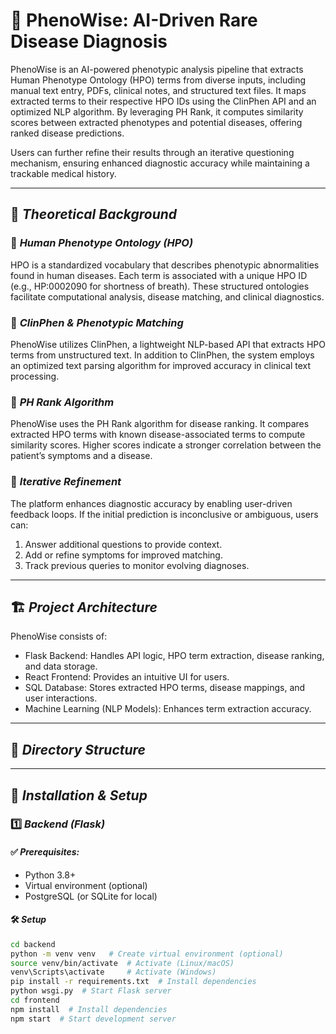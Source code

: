 # 🧬 PhenoWise: AI-Driven Rare Disease Diagnosis

PhenoWise is an AI-powered phenotypic analysis pipeline that extracts Human Phenotype Ontology (HPO) terms from diverse inputs, including manual text entry, PDFs, clinical notes, and structured text files. It maps extracted terms to their respective HPO IDs using the ClinPhen API and an optimized NLP algorithm. By leveraging PH Rank, it computes similarity scores between extracted phenotypes and potential diseases, offering ranked disease predictions.  

Users can further refine their results through an iterative questioning mechanism, ensuring enhanced diagnostic accuracy while maintaining a trackable medical history.  

---

## 📌 *Theoretical Background*

### 🔹 *Human Phenotype Ontology (HPO)*
HPO is a standardized vocabulary that describes phenotypic abnormalities found in human diseases. Each term is associated with a unique HPO ID (e.g., HP:0002090 for shortness of breath). These structured ontologies facilitate computational analysis, disease matching, and clinical diagnostics.

### 🔹 *ClinPhen & Phenotypic Matching*
PhenoWise utilizes ClinPhen, a lightweight NLP-based API that extracts HPO terms from unstructured text. In addition to ClinPhen, the system employs an optimized text parsing algorithm for improved accuracy in clinical text processing.

### 🔹 *PH Rank Algorithm*
PhenoWise uses the PH Rank algorithm for disease ranking. It compares extracted HPO terms with known disease-associated terms to compute similarity scores. Higher scores indicate a stronger correlation between the patient’s symptoms and a disease.

### 🔹 *Iterative Refinement*
The platform enhances diagnostic accuracy by enabling user-driven feedback loops. If the initial prediction is inconclusive or ambiguous, users can:
1. Answer additional questions to provide context.
2. Add or refine symptoms for improved matching.
3. Track previous queries to monitor evolving diagnoses.

---

## 🏗 *Project Architecture*
PhenoWise consists of:
- Flask Backend: Handles API logic, HPO term extraction, disease ranking, and data storage.
- React Frontend: Provides an intuitive UI for users.
- SQL Database: Stores extracted HPO terms, disease mappings, and user interactions.
- Machine Learning (NLP Models): Enhances term extraction accuracy.

---

## 📂 *Directory Structure*

---

## 🚀 *Installation & Setup*

### 1️⃣ *Backend (Flask)*
#### ✅ *Prerequisites:*
- Python 3.8+
- Virtual environment (optional)
- PostgreSQL (or SQLite for local)

#### 🛠 *Setup*
```bash
cd backend
python -m venv venv   # Create virtual environment (optional)
source venv/bin/activate  # Activate (Linux/macOS)
venv\Scripts\activate     # Activate (Windows)
pip install -r requirements.txt  # Install dependencies
python wsgi.py  # Start Flask server
cd frontend
npm install  # Install dependencies
npm start  # Start development server
